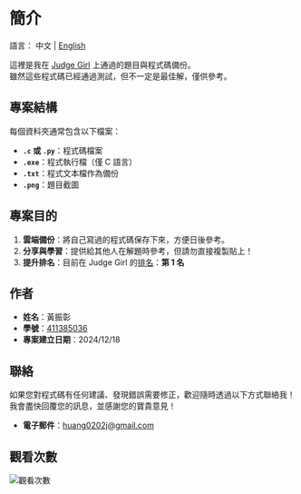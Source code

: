 # 簡介

語言： 中文 | [English](./README_EN.md)

這裡是我在 [Judge Girl](http://120.126.151.220/problems/domains) 上通過的題目與程式碼備份。  
雖然這些程式碼已經通過測試，但不一定是最佳解，僅供參考。 

## 專案結構

每個資料夾通常包含以下檔案：

- **`.c` 或 `.py`**：程式碼檔案  
- **`.exe`**：程式執行檔（僅 C 語言）  
- **`.txt`**：程式文本檔作為備份  
- **`.png`**：題目截圖

## 專案目的

1. **雲端備份**：將自己寫過的程式碼保存下來，方便日後參考。  
2. **分享與學習**：提供給其他人在解題時參考，但請勿直接複製貼上！  
3. **提升排名**：目前在 Judge Girl 的[排名](http://120.126.151.220/ranklist)：**第 1 名** 

## 作者

- **姓名**：黃振彰  
- **學號**：[411385036](http://120.126.151.220/user/482)  
- **專案建立日期**：2024/12/18  

## 聯絡

如果您對程式碼有任何建議、發現錯誤需要修正，歡迎隨時透過以下方式聯絡我！  
我會盡快回覆您的訊息，並感謝您的寶貴意見！

- **電子郵件**：[huang0202j@gmail.com](mailto:huang0202j@gmail.com)

## 觀看次數

![觀看次數](https://komarev.com/ghpvc/?username=huangzz02&style=for-the-badge&color=blue)

